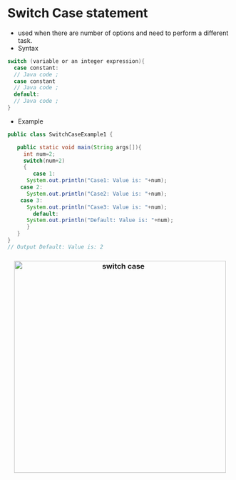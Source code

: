 # Switch Case statement
- used when there are number of options and need to perform a different task. 
- Syntax 
```java 
switch (variable or an integer expression){
  case constant:
  // Java code ; 
  case constant
  // Java code ;
  default:
  // Java code ;
}
```
- Example 
```java 
public class SwitchCaseExample1 {

   public static void main(String args[]){
     int num=2;
     switch(num+2)
     {
        case 1:
	  System.out.println("Case1: Value is: "+num);
	case 2:
	  System.out.println("Case2: Value is: "+num);
	case 3:
	  System.out.println("Case3: Value is: "+num);
        default:
	  System.out.println("Default: Value is: "+num);
      }
   }
}
// Output Default: Value is: 2
```
<h3 align="center">
  <img src="https://www.alphacodingskills.com/java/img/java-switch.png" alt="switch case" height="475px">
</h3>

